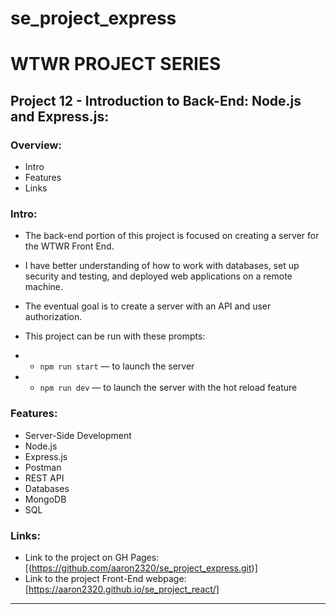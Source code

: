 # se_project_express

# WTWR PROJECT SERIES

## Project 12 - Introduction to Back-End: Node.js and Express.js:

### Overview:

- Intro
- Features
- Links

### Intro:

- The back-end portion of this project is focused on creating a server for the WTWR Front End.

- I have better understanding of how to work with databases, set up security and testing, and deployed web applications on a remote machine.

- The eventual goal is to create a server with an API and user authorization.

- This project can be run with these prompts:

- - `npm run start` — to launch the server

- - `npm run dev` — to launch the server with the hot reload feature

### Features:

- Server-Side Development
- Node.js
- Express.js
- Postman
- REST API
- Databases
- MongoDB
- SQL

### Links:

- Link to the project on GH Pages: [(https://github.com/aaron2320/se_project_express.git)]
- Link to the project Front-End webpage:  [https://aaron2320.github.io/se_project_react/]
---
